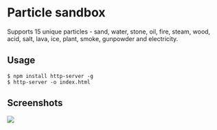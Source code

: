 # Particle sandbox

Supports 15 unique particles - sand, water, stone, oil, fire, steam, wood, acid, salt, lava, ice, plant, smoke, gunpowder and electricity.

## Usage

```console
$ npm install http-server -g
$ http-server -o index.html
```

## Screenshots

![](./sand.png)
